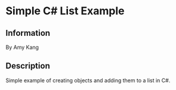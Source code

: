 <h1>Simple C# List Example</h1>

<h2>Information</h2>

By Amy Kang

<h2>Description</h2>

Simple example of creating objects and adding them to a list in C#.